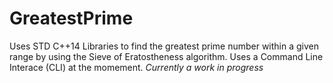 # GreatestPrime
Uses STD C++14 Libraries to find the greatest prime number within a given range by using the Sieve of Eratostheness algorithm.
Uses a Command Line Interace (CLI) at the momement.
*Currently a work in progress*
